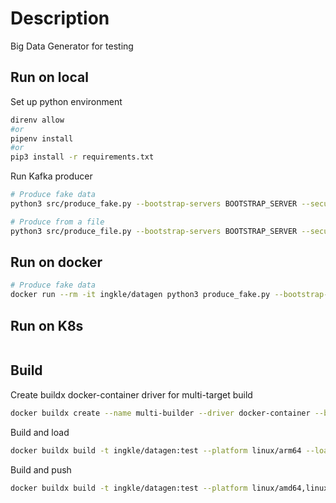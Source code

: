 # Description

Big Data Generator for testing

## Run on local

Set up python environment

```bash
direnv allow
#or
pipenv install
#or
pip3 install -r requirements.txt
```

Run Kafka producer

```bash
# Produce fake data
python3 src/produce_fake.py --bootstrap-servers BOOTSTRAP_SERVER --security-protocol SASL_PLAINTEXT --sasl-username USERNAME --sasl-password PASSWORD --topic test-topic --rate 1 --report-interval 1

# Produce from a file
python3 src/produce_file.py --bootstrap-servers BOOTSTRAP_SERVER --security-protocol SASL_PLAINTEXT --sasl-username USERNAME --sasl-password PASSWORD --topic test-topic --filepath ./samples/loop.jsonl
```

## Run on docker

```bash
# Produce fake data
docker run --rm -it ingkle/datagen python3 produce_fake.py --bootstrap-servers BOOTSTRAP_SERVER --security-protocol SASL_PLAINTEXT --sasl-username USERNAME --sasl-password PASSWORD --topic test-topic --rate 1 --report-interval 1
```

## Run on K8s

```bash

```

## Build

Create buildx docker-container driver for multi-target build

```bash
docker buildx create --name multi-builder --driver docker-container --bootstrap
```

Build and load

```bash
docker buildx build -t ingkle/datagen:test --platform linux/arm64 --load .
```

Build and push

```bash
docker buildx build -t ingkle/datagen:test --platform linux/amd64,linux/arm64 --push .
```
